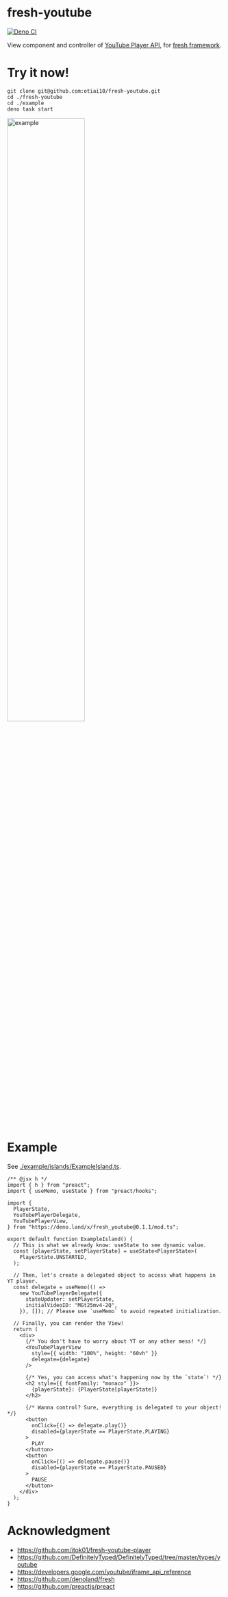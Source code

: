 # fresh-youtube

[![Deno CI](https://github.com/otiai10/fresh-youtube/actions/workflows/deno-ci.yml/badge.svg)](https://github.com/otiai10/fresh-youtube/actions/workflows/deno-ci.yml)

View component and controller of
[YouTube Player API](https://developers.google.com/youtube/iframe_api_reference),
for [fresh framework](https://github.com/denoland/fresh).

# Try it now!

```
git clone git@github.com:otiai10/fresh-youtube.git
cd ./fresh-youtube
cd ./example
deno task start
```

<img src="https://user-images.githubusercontent.com/931554/185740364-cdfde559-1dd4-4547-bc3c-ad25e577c04a.png" width="60%" alt="example" />

# Example

See
[./example/islands/ExampleIsland.ts](https://github.com/otiai10/fresh-youtube/blob/main/example/islands/ExampleIsland.tsx).

```tsx
/** @jsx h */
import { h } from "preact";
import { useMemo, useState } from "preact/hooks";

import {
  PlayerState,
  YouTubePlayerDelegate,
  YouTubePlayerView,
} from "https://deno.land/x/fresh_youtube@0.1.1/mod.ts";

export default function ExampleIsland() {
  // This is what we already know: useState to see dynamic value.
  const [playerState, setPlayerState] = useState<PlayerState>(
    PlayerState.UNSTARTED,
  );

  // Then, let's create a delegated object to access what happens in YT player.
  const delegate = useMemo(() =>
    new YouTubePlayerDelegate({
      stateUpdater: setPlayerState,
      initialVideoID: "MGt25mv4-2Q",
    }), []); // Please use `useMemo` to avoid repeated initialization.

  // Finally, you can render the View!
  return (
    <div>
      {/* You don't have to worry about YT or any other mess! */}
      <YouTubePlayerView
        style={{ width: "100%", height: "60vh" }}
        delegate={delegate}
      />

      {/* Yes, you can access what's happening now by the `state`! */}
      <h2 style={{ fontFamily: "monaco" }}>
        {playerState}: {PlayerState[playerState]}
      </h2>

      {/* Wanna control? Sure, everything is delegated to your object! */}
      <button
        onClick={() => delegate.play()}
        disabled={playerState == PlayerState.PLAYING}
      >
        PLAY
      </button>
      <button
        onClick={() => delegate.pause()}
        disabled={playerState == PlayerState.PAUSED}
      >
        PAUSE
      </button>
    </div>
  );
}
```

# Acknowledgment

- https://github.com/itok01/fresh-youtube-player
- https://github.com/DefinitelyTyped/DefinitelyTyped/tree/master/types/youtube
- https://developers.google.com/youtube/iframe_api_reference
- https://github.com/denoland/fresh
- https://github.com/preactjs/preact
